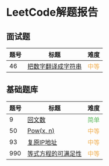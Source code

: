 # LeetCode解题报告
## 面试题

| 题号 | 标题 | 难度 |
| --- | ---- | ---- |
| 46  |[把数字翻译成字符串](/leetcode/m46.md) | <span style="color:#f0ad4e">中等</span> |

## 基础题库

| 题号 | 标题 | 难度 |
| --- | ---- | ---- |
| 9 | [回文数](/leetcode/9.md) | <span style="color:#5cb85c">简单</span> |
| 50 | [Pow(x, n)](/leetcode/50.md) | <span style="color:#f0ad4e">中等</span> |
| 93 | [复原IP地址](/leetcode/93.md) | <span style="color:#f0ad4e">中等</span> |
| 990 | [等式方程的可满足性](/leetcode/990.md)| <span style="color:#f0ad4e">中等</span> |
